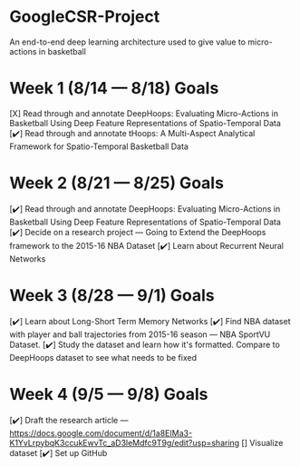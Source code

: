 # GoogleCSR-Project
An end-to-end deep learning architecture used to give value to micro-actions in basketball


# Week 1 (8/14 — 8/18) Goals <br />

[X] Read through and annotate DeepHoops: Evaluating Micro-Actions in Basketball Using Deep Feature Representations of Spatio-Temporal Data <br />
[✔️] Read through and annotate tHoops: A Multi-Aspect Analytical Framework for Spatio-Temporal Basketball Data <br />

# Week 2 (8/21 — 8/25) Goals <br />

[✔️] Read through and annotate DeepHoops: Evaluating Micro-Actions in Basketball Using Deep Feature Representations of Spatio-Temporal Data <br />
[✔️] Decide on a research project — Going to Extend the DeepHoops framework to the 2015-16 NBA Dataset
[✔️] Learn about Recurrent Neural Networks

# Week 3 (8/28 — 9/1) Goals

[✔️] Learn about Long-Short Term Memory Networks
[✔️] Find NBA dataset with player and ball trajectories from 2015-16 season — NBA SportVU Dataset.
[✔️] Study the dataset and learn how it's formatted. Compare to DeepHoops dataset to see what needs to be fixed

# Week 4 (9/5 — 9/8) Goals

[✔️] Draft the research article — https://docs.google.com/document/d/1a8EIMa3-K1YvLrpybqK3ccukEwvTc_aD3leMdfc9T9g/edit?usp=sharing
[] Visualize dataset
[✔️] Set up GitHub
